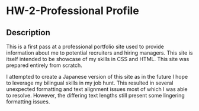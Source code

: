 # HW-2-Professional Profile

## Description

This is a first pass at a professional portfolio site used to provide information about me to potential recruiters and hiring managers. This site is itself intended to be showcase of my skills in CSS and HTML. This site was prepared entirely from scratch.

I attempted to create a Japanese version of this site as in the future I hope to leverage my bilingual skills in my job hunt. This resulted in several unexpected formatting and text alignment issues most of which I was able to resolve. However, the differing text lengths still present some lingering formatting issues.

